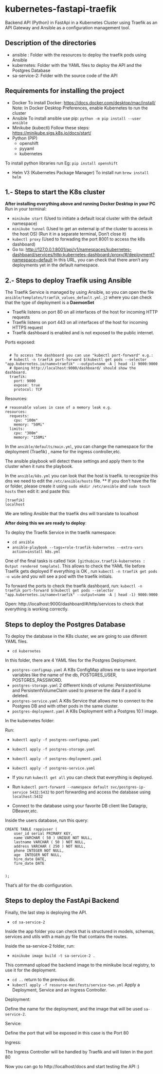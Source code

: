 # kubernetes-fastapi-traefik

Backend API (Python) in FastApi in a Kubernetes Cluster using Traefik as an API Gateway and Ansible as a configuration management tool.


## Description of the directories

- ansible : Folder with the resources to deploy the traefik pods using Ansible
- kubernetes: Folder with the YAML files to deploy the API and the Postgres Database
- sa-service-2: Folder with the source code of the API


## Requirements for installing the project

- Docker
To install Docker: https://docs.docker.com/desktop/mac/install/
Note: In Docker Desktop Preferences, enable Kubernetes to run the cluster
- Ansible 
To install ansible use pip: `python -m pip install --user ansible`
- Minikube (kubectl)
Follow these steps: https://minikube.sigs.k8s.io/docs/start/
- Python (PIP)
  -  openshift
  -  pyyaml
  -  kubernetes
  
  
To install python libraries run Eg: `pip install openshift`

- Helm V3 (Kubernetes Package Manager)
To install run `brew install helm`

## 1.- Steps to start the K8s cluster

**After installing everything above and running Docker Desktop in your PC**
 Run in your terminal:
 - `minikube start` (Used to initiate a default local cluster with the default namespace)
 - `minikube tunnel` (Used to get an external ip of the cluster to access in the host OS) (Run it in a separate terminal, Don’t close it)
 - `kubectl proxy` (Used to forwading the port 8001 to access the k8s dashboard)  
 - Go to: http://127.0.0.1:8001/api/v1/namespaces/kubernetes-dashboard/services/http:kubernetes-dashboard:/proxy/#/deployment?namespace=default
 In this URL, you can check that there aren’t any deployments yet in the default namespace.
 
## 2.- Steps to deploy Traefik using Ansible

The Traefik Service is managed by using Ansible, so you can open the file `ansible/templates/traefik_values_default.yml.j2` where you can check that the type
of deployment is a **DaemonSet**


- Traefik listens on port 80 on all interfaces of the host for incoming HTTP requests
- Traefik listens on port 443 on all interfaces of the host for incoming HTTPS request
- Traefik dashboard is enabled and is not exposed to the public internet.

Ports exposed:

```ports:
  
  # To access the dashboard you can use "kubectl port-forward" e.g.:
  # kubectl -n traefik port-forward $(kubectl get pods --selector "app.kubernetes.io/name=traefik" --output=name -A | head -1) 9000:9000
  # Opening http://localhost:9000/dashboard/ should show the dashboard.
  traefik:
    port: 9000
    expose: true
    protocol: TCP
```

Resources:

```11# CPU and RAM resource limits. These settings should also be set to
# reasonable values in case of a memory leak e.g.
resources:
  requests:
    cpu: "100m"
    memory: "50Mi"
  limits:
    cpu: "300m"
    memory: "150Mi"
 ```
    
 In the `ansible/defaults/main.yml`, you can change the namespace for the deployment (Traefik) , name for the ingress controller,etc.
 
 The ansible playbook will detect these settings and apply them to the cluster when it runs the playbook.
 
 In the `ansible/k8s.yml` you can look that the host is traefik. to recognize this dns we need to edit the `/etc/ansible/hosts` file.
 ** If you don’t have the file or folder, please create it using `sudo mkdir /etc/ansible` and `sudo touch hosts` then edit it:
 and paste this:
 
 ```
 [traefik]
 localhost
 
 ```
  
 We are telling Ansible that the traefik dns will translate to localhost
  
 **After doing this we are ready to deploy**:
 
 To deploy the Traefik Service in the traefik namespace:
 
 -  `cd ansible`
 -  `ansible-playbook --tags=role-traefik-kubernetes --extra-vars action=install k8s.yml`
 
 One of the final tasks is called `TASK [githubixx.traefik-kubernetes : Output rendered template]`. This allows to check the YAML file before Traefik gets deployed
 If everything is OK , run `kubectl -n traefik get pods -o wide` and you will see a pod with the traefik initials.
 
 To forward the ports to check the traefik dashboard, run:
 `kubectl -n traefik port-forward $(kubectl get pods --selector "app.kubernetes.io/name=traefik" --output=name -A | head -1) 9000:9000`
 
 Open:
 http://localhost:9000/dashboard/#/http/services to check that everything is working correctly.
 
 ## Steps to deploy the Postgres Database
 
 To deploy the database in the K8s cluster, we are going to use diferent YAML files.
 
- `cd kubernetes`
 
 In this folder, there are 4 YAML files for the Postgres Deployment.
 
- `postgres-configmap.yaml`  A K8s ConfigMap allows me to save important variables like the name of the db, POSTGRES_USER, POSTGRES_PASSWORD.
- `postgres-storage.yaml`  2 different kinds of volume: PersistentVolume and PersistentVolumeClaim used to preserve the data if a pod is deleted.
- `postgres-service.yaml` A K8s Service that allows me to connect to the Postgres DB and with other pods in the same cluster.
- `postgres-deployment.yaml` A K8s Deployment with a Postgres 10.1 image.
 
 In the kubernetes folder:
 
 Run:
 
- `kubectl apply -f postgres-configmap.yaml`
- `kubectl apply -f postgres-storage.yaml`
- `kubectl apply -f postgres-deployment.yaml`
- `kubectl apply -f postgres-service.yaml`

- If you run `kubectl get all` you can check that everything is deployed.
- Run `kubectl port-forward --namespace default svc/postgres-ip-service 5432:5432` to port forwarding and access the database using `localhost:5432`
- Connect to the database using your favorite DB client like Datagrip, DBeaver,etc.

Inside the users database, run this query:

```
CREATE TABLE rappiuser (
	user_id serial PRIMARY KEY,
	name VARCHAR ( 50 ) UNIQUE NOT NULL,
	lastname VARCHAR ( 50 ) NOT NULL,
	address VARCHAR ( 250 ) NOT NULL,
	phone INTEGER NOT NULL,
	age  INTEGER NOT NULL,
	hire_date DATE,
	fire_date DATE


);

```

That’s all for the db configuration.

## Steps to deploy the FastApi Backend

Finally, the last step is deploying the API. 

- `cd sa-service-2`

Inside the app folder you can check that is structured in models, schemas, services and utils with a main.py file that contains the routes.

Inside the sa-service-2 folder, run:

- `minikube image build -t sa-service-2 . ` 

This command upload the backend image to the minikube local registry, to use it for the deployment.

- `cd ..` return to the previous dir.
- `kubectl apply -f resource-manifests/service-two.yml` Apply a Deployment, Service and an Ingress Controller.

Deployment:

Define the name for the deployment, and the image that will be used `sa-service-2`.

Service:

Define the port that will be exposed in this case is the Port 80

Ingress:

The Ingress Controller will be handled by Traefik and will listen in the port 80

 
Now you can go to http://localhost/docs and start testing the API :)


 
